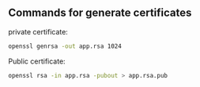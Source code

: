 ## Commands for generate certificates

private certificate: 
```bash
openssl genrsa -out app.rsa 1024
```

Public certificate:
```bash
openssl rsa -in app.rsa -pubout > app.rsa.pub
```